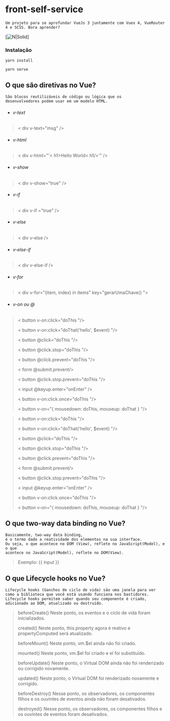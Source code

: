 # front-self-service
```
Um projeto para se aprofundar VueJs 3 juntamente com Vuex 4, VueRouter 4 e SCSS. Bora aprender?
```
[![N|Solid](https://assets.codepen.io/t-1003/internal/avatars/teams/default.png?fit=crop&format=auto&height=150&version=1513627136&width=150)]

### Instalação
```
yarn install
```
```
yarn serve
```

## O que são diretivas no Vue?
```
São blocos reutilizáveis ​​de código ou lógica que os 
desenvolvedores podem usar em um modelo HTML.
```
 * ###### v-text 
 > < div v-text="msg" />
 *  ###### v-html
 > < div v-html="'< h1>Hello World< h1/>'" />
 * ###### v-show
 > < div v-show="true" />
 * ###### v-if
 > < div v-if ="true" />
 * ###### v-else
 > < div v-else />
 * ###### v-else-if
> < div v-else-if />
 * ###### v-for
> < div v-for="(item, index) in items" key="gerarUmaChave() ">
* ###### v-on ou @

> < button v-on:click="doThis "/>
>
> < button v-on:click="doThat('hello', $event) "/>
>
> < button @click="doThis "/>
>
> < button @click.stop="doThis "/>
>
> < button @click.prevent="doThis "/>
>
> < form @submit.prevent/>
>
> < button @click.stop.prevent="doThis "/>
>
> < input @keyup.enter="onEnter" />
>
> < button v-on:click.once="doThis "/>
>
> < button v-on="{ mousedown: doThis, mouseup: doThat } "/>

> < button v-on:click="doThis "/>
>
> < button v-on:click="doThat('hello', $event) "/>
>
> < button @click="doThis "/>
>
> < button @click.stop="doThis "/>
>
> < button @click.prevent="doThis "/>
>
> < form @submit.prevent/>
>
> < button @click.stop.prevent="doThis "/>
>
> < input @keyup.enter="onEnter" />
>
> < button v-on:click.once="doThis "/>
>
> < button v-on="{ mousedown: doThis, mouseup: doThat } "/>

## O que two-way data binding no Vue?
```
Basicamente, two-way data binding, 
é o termo dado a reatividade dos elementos na sua interface. 
Ou seja, o que acontece no DOM (View), reflete no JavaScript(Model), e o que 
acontece no JavaScript(Model), reflete no DOM(View). 
```
>  Exemplo: {{ input }}

## O que Lifecycle hooks no Vue?
```
Lifecycle hooks (Ganchos de ciclo de vida) são uma janela para ver
como a biblioteca que você está usando funciona nos bastidores.
Lifecycle hooks permitem saber quando seu componente é criado, 
adicionado ao DOM, atualizado ou destruído.
```
> beforeCreate() Neste ponto, os eventos e o ciclo de vida foram inicializados.
>
> created() Neste ponto, this.property agora é reativo e propertyComputed será atualizado.
>
> beforeMount() Neste ponto, vm.$el ainda não foi criado.
>
> mounted() Neste ponto, vm.$el foi criado e el foi substituído.
>
> beforeUpdate() Neste ponto, o Virtual DOM ainda não foi renderizado ou corrigido novamente.
>
> updated()  Neste ponto, o Virtual DOM foi renderizado novamente e corrigido.
>
> beforeDestroy()  Nesse ponto, os observadores, os componentes filhos e os ouvintes de eventos ainda não foram desativados.
>
>  destroyed() Nesse ponto, os observadores, os componentes filhos e os ouvintes de eventos foram desativados.

```

